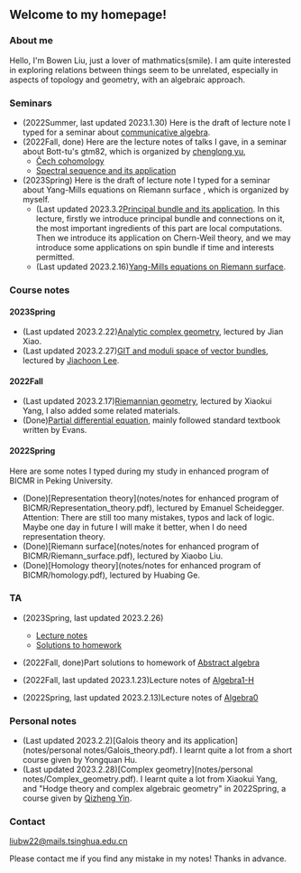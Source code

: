 ## Welcome to my homepage!

### About me
Hello, I'm Bowen Liu, just a lover of mathmatics(smile). I am quite interested in exploring relations between things seem to be unrelated, especially in aspects of topology and geometry, with an algebraic approach. 


### Seminars

* (2022Summer, last updated 2023.1.30) Here is the draft of lecture note I typed for a seminar about [communicative algebra](notes/2022Summer/note_for_communicative_algebra.pdf).
* (2022Fall, done) Here are the lecture notes of talks I gave, in a seminar about Bott-tu's gtm82, which is organized by [chenglong yu](https://chenglongyu.github.io/),
   - [Čech cohomology](notes/2022Fall/Cech_cohomology.pdf)
   - [Spectral sequence and its application](notes/2022Fall/Spectral_sequence.pdf)
* (2023Spring) Here is the draft of lecture note I typed for a seminar about Yang-Mills equations on Riemann surface , which is organized by myself.
   - (Last updated 2023.3.2[Principal bundle and its application](notes/2023Spring/geometry_of_principal_bundle.pdf). In this lecture, firstly we introduce principal bundle and connections on it, the most important ingredients of this part are local computations. Then we introduce its application on Chern-Weil theory, and we may introduce some applications on spin bundle if time and interests permitted.
   - (Last updated 2023.2.16)[Yang-Mills equations on Riemann surface](notes/2023Spring/YM_equations_on_Riemann_surface.pdf).
  


### Course notes

#### 2023Spring
* (Last updated 2023.2.22)[Analytic complex geometry](notes/2023Spring/Analytic_complex_geometry.pdf), lectured by Jian Xiao.
* (Last updated 2023.2.27)[GIT and moduli space of vector bundles](notes/2023Spring/Kempf_Ness.pdf), lectured by [Jiachoon Lee](https://jiachoonlee.github.io).


#### 2022Fall
* (Last updated 2023.2.17)[Riemannian geometry](notes/2022Fall/Riemannian_geo.pdf), lectured by Xiaokui Yang, I also added some related materials.
* (Done)[Partial differential equation](notes/2022Fall/pde.pdf), mainly followed standard textbook written by Evans.

#### 2022Spring

Here are some notes I typed during my study in enhanced program of BICMR in Peking University. 
* (Done)[Representation theory](notes/notes for enhanced program of BICMR/Representation_theory.pdf), lectured by Emanuel Scheidegger. Attention: There are still too many mistakes, typos and lack of logic. Maybe one day in future I will make it better, when I do need representation theory. 
* (Done)[Riemann surface](notes/notes for enhanced program of BICMR/Riemann_surface.pdf), lectured by Xiaobo Liu.
* (Done)[Homology theory](notes/notes for enhanced program of BICMR/homology.pdf), lectured by Huabing Ge.


### TA

* (2023Spring, last updated 2023.2.26)
   - [Lecture notes](notes/2023Spring/Algebra2-H.pdf)
   - [Solutions to homework](notes/2023Spring/Sol_to_Algebra2-H.pdf)
   
* (2022Fall, done)Part solutions to homework of [Abstract algebra](notes/2022Fall/Sol_to_abstract_algebra.pdf)
* (2022Fall, last updated 2023.1.23)Lecture notes of [Algebra1-H](notes/2022Fall/Algebra1-H.pdf)
* (2022Spring, last updated 2023.2.13)Lecture notes of [Algebra0](notes/2023Spring/Algebra0.pdf)

### Personal notes

* (Last updated 2023.2.2)[Galois theory and its application](notes/personal notes/Galois_theory.pdf). I learnt quite a lot from a short course given by Yongquan Hu.
* (Last updated 2023.2.28)[Complex geometry](notes/personal notes/Complex_geometry.pdf). I learnt quite a lot from  Xiaokui Yang, and  "Hodge theory and complex algebraic geometry" in 2022Spring, a course given by [Qizheng Yin](http://faculty.bicmr.pku.edu.cn/~qizheng/#).

### Contact
liubw22@mails.tsinghua.edu.cn

Please contact me if you find any mistake in my notes! Thanks in advance.

